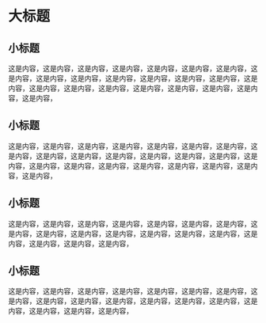 # 大标题

## 小标题

这是内容，这是内容，这是内容，这是内容，这是内容，这是内容，这是内容，这是内容，这是内容，这是内容，这是内容，这是内容，这是内容，这是内容，这是内容，这是内容，这是内容，这是内容，这是内容，这是内容，这是内容，这是内容，这是内容，

## 小标题

这是内容，这是内容，这是内容，这是内容，这是内容，这是内容，这是内容，这是内容，这是内容，这是内容，这是内容，这是内容，这是内容，这是内容，这是内容，这是内容，这是内容，这是内容，这是内容，这是内容，这是内容，这是内容，这是内容，

## 小标题

这是内容，这是内容，这是内容，这是内容，这是内容，这是内容，这是内容，这是内容，这是内容，这是内容，这是内容，这是内容，这是内容，这是内容，这是内容，这是内容，这是内容，这是内容，

## 小标题

这是内容，这是内容，这是内容，这是内容，这是内容，这是内容，这是内容，这是内容，这是内容，这是内容，这是内容，这是内容，这是内容，这是内容，这是内容，这是内容，这是内容，这是内容，
